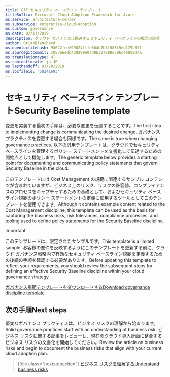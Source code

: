 ```yaml
---
title: CAF:セキュリティ ベースライン テンプレート
titleSuffix: Microsoft Cloud Adoption Framework for Azure
ms.service: architecture-center
ms.subservice: enterprise-cloud-adoption
ms.custom: governance
ms.date: 02/11/2019
description: クラウド ガバナンスに関連するセキュリティ ベースラインの概念の説明
author: BrianBlanchard
ms.openlocfilehash: 93622fee899824fffe604d7b3f588f5ed179b371
ms.sourcegitcommit: c053e6edb429299a0ad9b327888d596c48859d4a
ms.translationtype: HT
ms.contentlocale: ja-JP
ms.lasthandoff: 03/20/2019
ms.locfileid: "58241693"
---
```

# <a name="security-baseline-template"></a><span data-ttu-id="0093a-103">セキュリティ ベースライン テンプレート</span><span class="sxs-lookup"><span data-stu-id="0093a-103">Security Baseline template</span></span>

<span data-ttu-id="0093a-104">変更を実装する最初の手順は、必要な変更を伝達することです。</span><span class="sxs-lookup"><span data-stu-id="0093a-104">The first step to implementing change is communicating the desired change.</span></span> <span data-ttu-id="0093a-105">ガバナンス プラクティスを変更する場合も同様です。</span><span class="sxs-lookup"><span data-stu-id="0093a-105">The same is true when changing governance practices.</span></span> <span data-ttu-id="0093a-106">以下の汎用テンプレートは、クラウドでセキュリティ ベースラインを管理するポリシー ステートメントを文書化して伝達するための開始点として機能します。</span><span class="sxs-lookup"><span data-stu-id="0093a-106">The generic template below provides a starting point for documenting and communicating policy statements that govern Security Baseline in the cloud.</span></span>

<span data-ttu-id="0093a-107">このテンプレートには Cost Management の規範に関連するサンプル コンテンツが含まれていますが、ビジネス上のリスク、リスクの許容値、コンプライアンスのプロセスをキャプチャするための基礎として、およびセキュリティ ベースライン規範のポリシー ステートメントの定義に使用するツールとしてこのテンプレートを使用できます。</span><span class="sxs-lookup"><span data-stu-id="0093a-107">Although it contains example content related to the Cost Management discipline, this template can be used as the basis for capturing the business risks, risk tolerances, compliance processes, and tooling used to define policy statements for the Security Baseline discipline.</span></span>

> [!IMPORTANT]
> <span data-ttu-id="0093a-108">このテンプレートは、限定されたサンプルです。</span><span class="sxs-lookup"><span data-stu-id="0093a-108">This template is a limited sample.</span></span> <span data-ttu-id="0093a-109">お客様の要件を反映するようにこのテンプレートを更新する前に、クラウド ガバナンス戦略内で有効なセキュリティ ベースライン規範を定義するための後続の手順を確認する必要があります。</span><span class="sxs-lookup"><span data-stu-id="0093a-109">Before updating this template to reflect your requirements, you should review the subsequent steps for defining an effective Security Baseline discipline within your cloud governance strategy.</span></span>

<!-- markdownlint-disable MD033 -->

 <span data-ttu-id="0093a-110"><a href="https://archcenter.blob.core.windows.net/cdn/fusion/governance/Governance Discipline Template.docx">ガバナンス規範テンプレートをダウンロードする</a></span><span class="sxs-lookup"><span data-stu-id="0093a-110"><a href="https://archcenter.blob.core.windows.net/cdn/fusion/governance/Governance Discipline Template.docx">Download governance discipline template</a></span></span>

<!-- markdownlint-enable MD033 -->

## <a name="next-steps"></a><span data-ttu-id="0093a-111">次の手順</span><span class="sxs-lookup"><span data-stu-id="0093a-111">Next steps</span></span>

<span data-ttu-id="0093a-112">堅実なガバナンス プラクティスは、ビジネス リスクの理解から始まります。</span><span class="sxs-lookup"><span data-stu-id="0093a-112">Solid governance practices start with an understanding of business risk.</span></span> <span data-ttu-id="0093a-113">ビジネス リスクに関する記事をレビューし、現在のクラウド導入計画に整合するビジネス リスクの文書化を開始してください。</span><span class="sxs-lookup"><span data-stu-id="0093a-113">Review the article on business risks and begin to document the business risks that align with your current cloud adoption plan.</span></span>

> [!div class="nextstepaction"]
> [<span data-ttu-id="0093a-114">ビジネス リスクを理解する</span><span class="sxs-lookup"><span data-stu-id="0093a-114">Understand business risks</span></span>](./business-risks.md)
